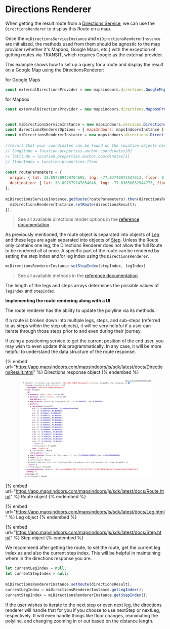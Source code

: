 # Directions Renderer

When getting the result route from a [Directions Service](https://docs.mapsindoors.com/directions-service/), we can use the `DirectionsRenderer` to display this Route on a map.&#x20;

Once the `miDirectionsServiceInstance` and `miDirectionsRendererInstance` are initialized, the methods used from them should be agnostic to the map provider (whether it's Mapbox, Google Maps, etc.) with the exception of getting routes via TRANSIT, which requires Google as the external provider.

This example shows how to set up a query for a route and display the result on a Google Map using the DirectionsRenderer:

for Google Maps

```javascript
const externalDirectionsProvider = new mapsindoors.directions.GoogleMapsProvider();
```

for Mapbox

```javascript
const externalDirectionsProvider = new mapsindoors.directions.MapboxProvider();
```

```javascript

const miDirectionsServiceInstance = new mapsindoors.services.DirectionsService(externalDirectionsProvider);
const directionsRendererOptions = { mapsIndoors: mapsIndoorsInstance }
const miDirectionsRendererInstance = new mapsindoors.directions.DirectionsRenderer(directionsRendererOptions);

//recall that your coordinates can be found on the location objects here:
// longitude = location.properties.anchor.coordinates[0]
// latitude = location.properties.anchor.coordinates[1]
// floorIndex = location.properties.floor

const routeParameters = {
  origin: { lat: 38.897389429704695, lng: -77.03740973527613, floor: 0 }, // Oval Office, The White House
  destination: { lat: 38.897579747054046, lng: -77.03658652944773, floor: 1 } // Blue Room, The White House
};

miDirectionsServiceInstance.getRoute(routeParameters).then(directionsResult => {
  miDirectionsRendererInstance.setRoute(directionsResult);
});
```

> See all available directions render options in the [reference documentation](https://app.mapsindoors.com/mapsindoors/js/sdk/latest/docs/mapsindoors.directions.DirectionsRenderer.html).

As previously mentioned, the route object is separated into objects of [Leg](https://app.mapsindoors.com/mapsindoors/js/sdk/latest/docs/Leg.html) and these legs are again separated into objects of [Step](https://app.mapsindoors.com/mapsindoors/js/sdk/latest/docs/Step.html). Unless the Route only contains one leg, the Directions Renderer does not allow the full Route to be rendered all at once. A specific part of the route can be rendered by setting the step index and/or leg index using the `DirectionsRenderer`.

```javascript
miDirectionsRendererInstance.setStepIndex(stepIndex, legIndex)
```

> See all available methods in the [reference documentation](https://app.mapsindoors.com/mapsindoors/js/sdk/latest/docs/mapsindoors.directions.DirectionsRenderer.html)

The length of the legs and steps arrays determines the possible values of `legIndex` and `stepIndex`.

**Implementing the route rendering along with a UI**

The route renderer has the ability to update the polyline via its methods.

If a route is broken down into multiple legs, steps, and sub-steps (referred to as steps within the step objects), it will be very helpful if a user can iterate through those steps prior to and even during their journey.

If using a positioning service to get the current position of the end user, you may wish to even update this programmatically. In any case, it will be more helpful to understand the data structure of the route response.

{% embed url="https://app.mapsindoors.com/mapsindoors/js/sdk/latest/docs/DirectionsResult.html" %}
Directions response object
{% endembed %}

<figure><img src="../../../../.gitbook/assets/route_response.png" alt=""><figcaption></figcaption></figure>

{% embed url="https://app.mapsindoors.com/mapsindoors/js/sdk/latest/docs/Route.html" %}
Route object
{% endembed %}

{% embed url="https://app.mapsindoors.com/mapsindoors/js/sdk/latest/docs/Leg.html" %}
Leg object
{% endembed %}

{% embed url="https://app.mapsindoors.com/mapsindoors/js/sdk/latest/docs/Step.html" %}
Step object
{% endembed %}

We recommend after getting the route, to set the route, get the current leg index as and also the current step index. This will be helpful in maintaining where in the directions response you are.

```javascript
let currentLegIndex = null;
let currentStepIndex = null;

miDirectionsRendererInstance.setRoute(directionsResult);
currentLegIndex = miDirectionsRendererInstance.getLegIndex();
currentStepIndex = miDirectionsRendererInstance.getStepIndex();
```

If the user wishes to iterate to the next step or even next leg, the directions renderer will handle that for you if you choose to use nextStep or nextLeg, respectively. It will even handle things like floor changes, reanimating the polyline, and changing zooming in or out based on the distance length.

